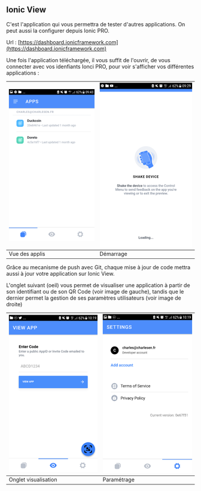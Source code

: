 ## Ionic View

C'est l'application qui vous permettra de tester d'autres applications. On peut aussi la configurer depuis Ionic PRO.

Url : [https://dashboard.ionicframework.com](https://dashboard.ionicframework.com)

Une fois l'application téléchargée, il vous suffit de l'ouvrir, de vous connecter avec vos idenfiants Ionci PRO, pour voir s'afficher vos différentes applications :

| ![](/assets/ionic_view_duck_1.png) | ![](/assets/ionic_view_duck_2.png) |
| :--- | :--- |
| Vue des applis | Démarrage |


Grâce au mecanisme de push avec Git, chaque mise à jour de code mettra aussi à jour votre application sur Ionic View.

L'onglet suivant (oeil) vous permet de visualiser une application à partir de son identifiant ou de son QR Code  (voir image de gauche), tandis que le dernier permet la gestion de ses paramètres utilisateurs (voir image de droite)

| ![](/assets/ionic_view_duck_4.png) | ![](/assets/ionic_view_duck_5.png) |
| :--- | :--- |
| Onglet visualisation | Paramétrage |
